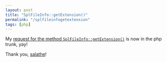 ```yaml
---
layout: post
title: "SplFileInfo::getExtension()"
permalink: "/splfileinfogetextension"
tags: [php]
---
```


My <a href="http://bugs.php.net/bug.php?id=48767">request for the method <code>SplFileInfo::getExtension()</code></a> is now in the php trunk, yay!

Thank you, <a href="http://cowburn.info/">salathe</a>!
